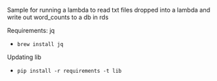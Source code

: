 Sample for running a lambda to read txt files dropped into a lambda and write out word_counts to a db in rds

Requirements:
jq
- `brew install jq`

Updating lib
- `pip install -r requirements -t lib`
